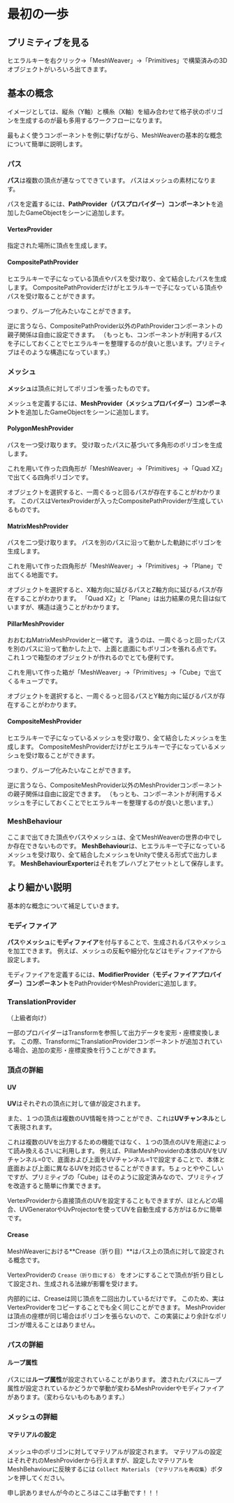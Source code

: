 # 最初の一歩

## プリミティブを見る

ヒエラルキーを右クリック→「MeshWeaver」→「Primitives」で構築済みの3Dオブジェクトがいろいろ出てきます。

## 基本の概念

イメージとしては、縦糸（Y軸）と横糸（X軸）を組み合わせて格子状のポリゴンを生成するのが最も多用するワークフローになります。

最もよく使うコンポーネントを例に挙げながら、MeshWeaverの基本的な概念について簡単に説明します。

### パス

**パス**は複数の頂点が連なってできています。
パスはメッシュの素材になります。

パスを定義するには、**PathProvider（パスプロバイダー）コンポーネント**を追加したGameObjectをシーンに追加します。

#### VertexProvider

指定された場所に頂点を生成します。

#### CompositePathProvider

ヒエラルキーで子になっている頂点やパスを受け取り、全て結合したパスを生成します。
CompositePathProviderだけがヒエラルキーで子になっている頂点やパスを受け取ることができます。

つまり、グループ化みたいなことができます。

逆に言うなら、CompositePathProvider以外のPathProviderコンポーネントの親子関係は自由に設定できます。
（もっとも、コンポーネントが利用するパスを子にしておくことでヒエラルキーを整理するのが良いと思います。プリミティブはそのような構造になっています。）

### メッシュ

**メッシュ**は頂点に対してポリゴンを張ったものです。

メッシュを定義するには、**MeshProvider（メッシュプロバイダー）コンポーネント**を追加したGameObjectをシーンに追加します。

#### PolygonMeshProvider

パスを一つ受け取ります。
受け取ったパスに基づいて多角形のポリゴンを生成します。

これを用いて作った四角形が「MeshWeaver」→「Primitives」→「Quad XZ」で出てくる四角ポリゴンです。

オブジェクトを選択すると、一周ぐるっと回るパスが存在することがわかります。
このパスはVertexProviderが入ったCompositePathProviderが生成しているものです。

#### MatrixMeshProvider

パスを二つ受け取ります。
パスを別のパスに沿って動かした軌跡にポリゴンを生成します。

これを用いて作った四角形が「MeshWeaver」→「Primitives」→「Plane」で出てくる地面です。

オブジェクトを選択すると、X軸方向に延びるパスとZ軸方向に延びるパスが存在することがわかります。
「Quad XZ」と「Plane」は出力結果の見た目は似ていますが、構造は違うことがわかります。

#### PillarMeshProvider

おおむねMatrixMeshProviderと一緒です。
違うのは、一周ぐるっと回ったパスを別のパスに沿って動かした上で、上面と底面にもポリゴンを張れる点です。
これ１つで箱型のオブジェクトが作れるのでとても便利です。

これを用いて作った箱が「MeshWeaver」→「Primitives」→「Cube」で出てくるキューブです。

オブジェクトを選択すると、一周ぐるっと回るパスとY軸方向に延びるパスが存在することがわかります。

#### CompositeMeshProvider

ヒエラルキーで子になっているメッシュを受け取り、全て結合したメッシュを生成します。
CompositeMeshProviderだけがヒエラルキーで子になっているメッシュを受け取ることができます。

つまり、グループ化みたいなことができます。

逆に言うなら、CompositeMeshProvider以外のMeshProviderコンポーネントの親子関係は自由に設定できます。
（もっとも、コンポーネントが利用するメッシュを子にしておくことでヒエラルキーを整理するのが良いと思います。）

### MeshBehaviour

ここまで出てきた頂点やパスやメッシュは、全てMeshWeaverの世界の中でしか存在できないものです。
**MeshBehaviour**は、ヒエラルキーで子になっているメッシュを受け取り、全て結合したメッシュをUnityで使える形式で出力します。
**MeshBehaviourExporter**はそれをプレハブとアセットとして保存します。

## より細かい説明

基本的な概念について補足していきます。

### モディファイア

**パス**や**メッシュ**に**モディファイア**を付与することで、生成されるパスやメッシュを加工できます。
例えば、メッシュの反転や細分化などはモディファイアから設定します。

モディファイアを定義するには、**ModifierProvider（モディファイアプロバイダー）コンポーネント**をPathProviderやMeshProviderに追加します。

### TranslationProvider

（上級者向け）

一部のプロバイダーはTransformを参照して出力データを変形・座標変換します。
この際、TransformにTranslationProviderコンポーネントが追加されている場合、追加の変形・座標変換を行うことができます。

### 頂点の詳細

#### UV

**UV**はそれぞれの頂点に対して値が設定されます。

また、１つの頂点は複数のUV情報を持つことができ、これは**UVチャンネル**として表現されます。

これは複数のUVを出力するための機能ではなく、１つの頂点のUVを用途によって読み換えるさいに利用します。
例えば、PillarMeshProviderの本体のUVをUVチャンネル=0で、底面および上面をUVチャンネル=1で設定することで、本体と底面および上面に異なるUVを対応させることができます。ちょっとややこしいですが、プリミティブの「Cube」はそのように設定済みなので、プリミティブを改造すると簡単に作業できます。

VertexProviderから直接頂点のUVを設定することもできますが、ほとんどの場合、UVGeneratorやUvProjectorを使ってUVを自動生成する方がはるかに簡単です。

#### Crease

MeshWeaverにおける**Crease（折り目）**はパス上の頂点に対して設定される概念です。

VertexProviderの `Crease（折り目にする）` をオンにすることで頂点が折り目として設定され、生成される法線が影響を受けます。

内部的には、Creaseは同じ頂点を二回出力しているだけです。
このため、実はVertexProviderをコピーすることでも全く同じことができます。
MeshProviderは頂点の座標が同じ場合はポリゴンを張らないので、この実装により余計なポリゴンが増えることはありません。

### パスの詳細

#### ループ属性

パスには**ループ属性**が設定されていることがあります。
渡されたパスにループ属性が設定されているかどうかで挙動が変わるMeshProviderやモディファイアがあります。（変わらないものもあります。）

### メッシュの詳細

#### マテリアルの設定

メッシュ中のポリゴンに対してマテリアルが設定されます。
マテリアルの設定はそれぞれのMeshProviderから行えますが、設定したマテリアルをMeshBehaviourに反映するには `Collect Materials` （`マテリアルを再収集`）ボタンを押してください。

申し訳ありませんが今のところはここは手動です！！！